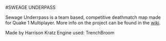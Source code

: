 #SWEAGE UNDERPASS

Sewage Underrpass is a team based, competitive deathmatch map made for Quake 1 Multiplayer. More info on the project can be found in the [wiki](https://github.com/sonkiboy/SewageUnderpass/wiki).

Made by Harrison Kratz
Engine used: TrenchBroom

